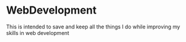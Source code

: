 # WebDevelopment
This is intended to save and keep all the things I do while improving my skills in web development
